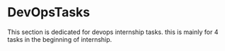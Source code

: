 # DevOpsTasks
This section is dedicated for devops internship tasks. this is mainly for 4 tasks in the beginning of internship. 
